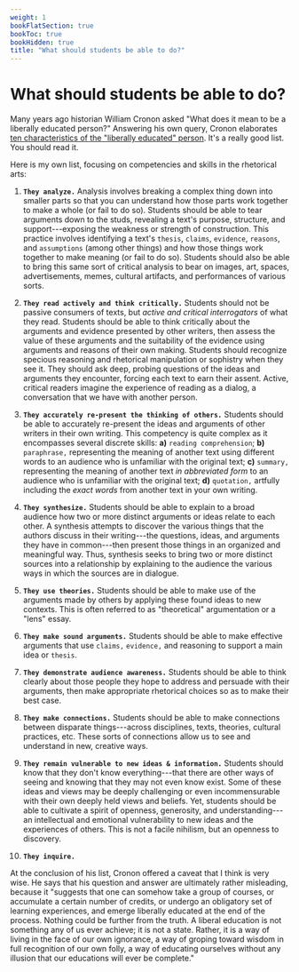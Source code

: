 ```yaml
---
weight: 1
bookFlatSection: true
bookToc: true
bookHidden: true
title: "What should students be able to do?"
---
```


# What should students be able to do?

Many years ago historian William Cronon asked "What does it mean to be a liberally educated person?" Answering his own query, Cronon elaborates [ten characteristics of the "liberally educated" person](https://www.williamcronon.net/writing/only_connect.html). It's a really good list. You should read it. 

Here is my own list, focusing on competencies and skills in the rhetorical arts:

1. **`They analyze.`** Analysis involves breaking a complex thing down into smaller parts so that you can understand how those parts work together to make a whole (or fail to do so). Students should be able to tear arguments down to the studs, revealing a text's purpose, structure, and support---exposing the weakness or strength of construction. This practice involves identifying a text's `thesis`, `claims`, `evidence`, `reasons`, and `assumptions` (among other things) and how those things work together to make meaning (or fail to do so). Students should also be able to bring this same sort of critical analysis to bear on images, art, spaces, advertisements, memes, cultural artifacts, and performances of various sorts.

2. **`They read actively and think critically.`** Students should not be passive consumers of texts, but *active and critical interrogators* of what they read. Students should be able to think critically about the arguments and evidence presented by other writers, then assess the value of these arguments and the suitability of the evidence using arguments and reasons of their own making. Students should recognize specious reasoning and rhetorical manipulation or sophistry when they see it. They should ask deep, probing questions of the ideas and arguments they encounter, forcing each text to earn their assent. Active, critical readers imagine the experience of reading as a dialog, a conversation that we have with another person.

3. **`They accurately re-present the thinking of others.`** Students should be able to accurately re-present the ideas and arguments of other writers in their own writing. This competency is quite complex as it encompasses several discrete skills: **a)** `reading comprehension`; **b)** `paraphrase,` representing the meaning of another text using different words to an audience who is unfamiliar with the original text; **c)** `summary,` representing the meaning of another text *in abbreviated form* to an audience who is unfamiliar with the original text; **d)** `quotation,` artfully including the *exact words* from another text in your own writing.

4. **`They synthesize.`** Students should be able to explain to a broad audience how two or more distinct arguments or ideas relate to each other. A synthesis attempts to discover the various things that the authors discuss in their writing---the questions, ideas, and arguments they have in common---then present those things in an organized and meaningful way. Thus, synthesis seeks to bring two or more distinct sources into a relationship by explaining to the audience the various ways in which the sources are in dialogue.

5. **`They use theories.`** Students should be able to make use of the arguments made by others by applying these found ideas to new contexts. This is often referred to as "theoretical" argumentation or a "lens" essay.

6. **`They make sound arguments.`** Students should be able to make effective arguments that use `claims,` `evidence,` and reasoning to support a main idea or `thesis`.

7. **`They demonstrate audience awareness.`** Students should be able to think clearly about those people they hope to address and persuade with their arguments, then make appropriate rhetorical choices so as to make their best case.

8. **`They make connections.`** Students should be able to make connections between disparate things---across disciplines, texts, theories, cultural practices, etc. These sorts of connections allow us to see and understand in new, creative ways. 

9. **`They remain vulnerable to new ideas & information.`** Students should know that they don't know everything---that there are other ways of seeing and knowing that they may not even know exist. Some of these ideas and views may be deeply challenging or even incommensurable with their own deeply held views and beliefs. Yet, students should be able to cultivate a spirit of openness, generosity, and understanding---an intellectual and emotional vulnerability to new ideas and the experiences of others. This is not a facile nihilism, but an openness to discovery. 

10. **`They inquire.`** 

At the conclusion of his list, Cronon offered a caveat that I think is very wise. He says that his question and answer are ultimately rather misleading, because it "suggests that one can somehow take a group of courses, or accumulate a certain number of credits, or undergo an obligatory set of learning experiences, and emerge liberally educated at the end of the process. Nothing could be further from the truth. A liberal education is not something any of us ever achieve; it is not a state. Rather, it is a way of living in the face of our own ignorance, a way of groping toward wisdom in full recognition of our own folly, a way of educating ourselves without any illusion that our educations will ever be complete."
